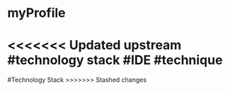 # myProfile
<<<<<<< Updated upstream
#technology stack
#IDE
#technique
=======
<doctype html>
#Technology Stack
>>>>>>> Stashed changes
